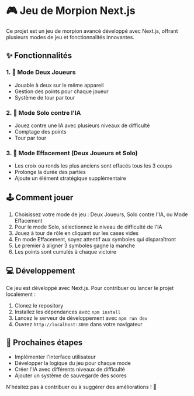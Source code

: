 # 🎮 Jeu de Morpion Next.js

Ce projet est un jeu de morpion avancé développé avec Next.js, offrant plusieurs modes de jeu et fonctionnalités innovantes.

## ✨ Fonctionnalités

### 1. 👥 Mode Deux Joueurs
- Jouable à deux sur le même appareil
- Gestion des points pour chaque joueur
- Système de tour par tour

### 2. 🤖 Mode Solo contre l'IA
- Jouez contre une IA avec plusieurs niveaux de difficulté
- Comptage des points
- Tour par tour

### 3. 🔄 Mode Effacement (Deux Joueurs et Solo)
- Les croix ou ronds les plus anciens sont effacés tous les 3 coups
- Prolonge la durée des parties
- Ajoute un élément stratégique supplémentaire

## 🕹️ Comment jouer

1. Choisissez votre mode de jeu : Deux Joueurs, Solo contre l'IA, ou Mode Effacement
2. Pour le mode Solo, sélectionnez le niveau de difficulté de l'IA
3. Jouez à tour de rôle en cliquant sur les cases vides
4. En mode Effacement, soyez attentif aux symboles qui disparaîtront
5. Le premier à aligner 3 symboles gagne la manche
6. Les points sont cumulés à chaque victoire

## 💻 Développement

Ce jeu est développé avec Next.js. Pour contribuer ou lancer le projet localement :

1. Clonez le repository
2. Installez les dépendances avec `npm install`
3. Lancez le serveur de développement avec `npm run dev`
4. Ouvrez `http://localhost:3000` dans votre navigateur

## 🚀 Prochaines étapes

- Implémenter l'interface utilisateur
- Développer la logique du jeu pour chaque mode
- Créer l'IA avec différents niveaux de difficulté
- Ajouter un système de sauvegarde des scores

N'hésitez pas à contribuer ou à suggérer des améliorations ! 🌟